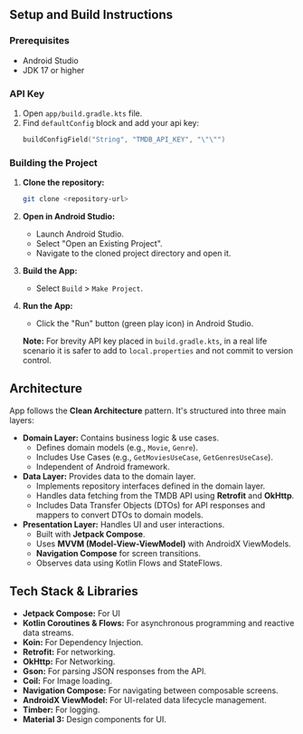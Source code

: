 ## Setup and Build Instructions

### Prerequisites

*   Android Studio
*   JDK 17 or higher

### API Key

1.  Open `app/build.gradle.kts` file.
2.  Find  `defaultConfig` block and add your api key:
    ```kotlin
    buildConfigField("String", "TMDB_API_KEY", "\"\"")
    ```

### Building the Project

1.  **Clone the repository:**
    ```bash
    git clone <repository-url>
    ```
2.  **Open in Android Studio:**
    *   Launch Android Studio.
    *   Select "Open an Existing Project".
    *   Navigate to the cloned project directory and open it.
3.  **Build the App:**
    *   Select `Build` > `Make Project`.
4.  **Run the App:**
    *   Click the "Run" button (green play icon) in Android Studio.
       
    **Note:** For brevity API key placed in `build.gradle.kts`, in a real life scenario it is safer
    to add to `local.properties` and not commit to version control. 

## Architecture

App follows the **Clean Architecture** pattern. It's structured into three main layers:

*   **Domain Layer:** Contains business logic & use cases.
    *   Defines domain models (e.g., `Movie`, `Genre`).
    *   Includes Use Cases (e.g., `GetMoviesUseCase`, `GetGenresUseCase`).
    *   Independent of Android framework.
*   **Data Layer:** Provides data to the domain layer.
    *   Implements repository interfaces defined in the domain layer.
    *   Handles data fetching from the TMDB API using **Retrofit** and **OkHttp**.
    *   Includes Data Transfer Objects (DTOs) for API responses and mappers to convert DTOs to domain models.
*   **Presentation Layer:** Handles UI and user interactions.
    *   Built with **Jetpack Compose**.
    *   Uses **MVVM (Model-View-ViewModel)** with AndroidX ViewModels.
    *   **Navigation Compose** for screen transitions.
    *   Observes data using Kotlin Flows and StateFlows.

## Tech Stack & Libraries

*   **Jetpack Compose:** For UI
*   **Kotlin Coroutines & Flows:** For asynchronous programming and reactive data streams.
*   **Koin:** For Dependency Injection.
*   **Retrofit:** For networking.
*   **OkHttp:** For Networking.
*   **Gson:** For parsing JSON responses from the API.
*   **Coil:** For Image loading.
*   **Navigation Compose:** For navigating between composable screens.
*   **AndroidX ViewModel:** For UI-related data lifecycle management.
*   **Timber:** For logging.
*   **Material 3:** Design components for UI.